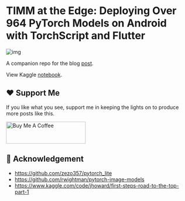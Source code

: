 # TIMM at the Edge: Deploying Over 964 PyTorch Models on Android with TorchScript and Flutter

![img](https://dicksonneoh.com/images/portfolio/timm_torchscript_flutter/post_image.png)

A companion repo for the blog [post](https://dicksonneoh.com/portfolio/timm_torchscript_flutter/).

View Kaggle [notebook](https://www.kaggle.com/code/dnth90/timm-at-the-edge).

## ❤️ Support Me
If you like what you see, support me in keeping the lights on to produce more posts like this.

<a href="https://www.buymeacoffee.com/dicksonneoh" target="_blank"><img src="https://cdn.buymeacoffee.com/buttons/v2/default-blue.png" alt="Buy Me A Coffee" style="height: 60px !important;width: 217px !important;" ></a>


## 🙏 Acknowledgement

+ https://github.com/zezo357/pytorch_lite
+ https://github.com/rwightman/pytorch-image-models
+ https://www.kaggle.com/code/jhoward/first-steps-road-to-the-top-part-1
